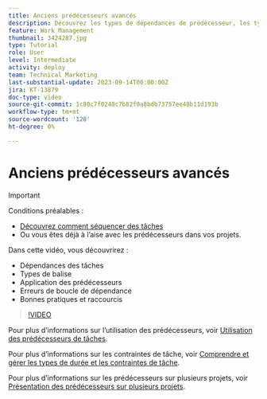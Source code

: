 ```yaml
---
title: Anciens prédécesseurs avancés
description: Découvrez les types de dépendances de prédécesseur, les types de retard, les prédécesseurs appliqués, les erreurs de boucle de dépendance, ainsi que quelques raccourcis et bonnes pratiques.
feature: Work Management
thumbnail: 3424287.jpg
type: Tutorial
role: User
level: Intermediate
activity: deploy
team: Technical Marketing
last-substantial-update: 2023-09-14T00:00:00Z
jira: KT-13879
doc-type: video
source-git-commit: 1c80c7f0240c7b82f0a8bdb73757ee48b11d193b
workflow-type: tm+mt
source-wordcount: '128'
ht-degree: 0%

---
```


# Anciens prédécesseurs avancés

>[!IMPORTANT]
>
>Conditions préalables :
>
>* [Découvrez comment séquencer des tâches](https://experienceleague.adobe.com/docs/workfront-learn/tutorials-workfront/manage-work/tasks/learn-to-sequence-tasks.html?lang=en)
>* Ou vous êtes déjà à l’aise avec les prédécesseurs dans vos projets.

Dans cette vidéo, vous découvrirez :

* Dépendances des tâches
* Types de balise
* Application des prédécesseurs
* Erreurs de boucle de dépendance
* Bonnes pratiques et raccourcis


>[!VIDEO](https://video.tv.adobe.com/v/3424287/?quality=12&learn=on)

Pour plus d’informations sur l’utilisation des prédécesseurs, voir [Utilisation des prédécesseurs de tâches](https://experienceleague.adobe.com/docs/workfront/using/manage-work/tasks/use-task-predecessors/use-task-predecessors.html).

Pour plus d’informations sur les contraintes de tâche, voir [Comprendre et gérer les types de durée et les contraintes de tâche](https://experienceleague.adobe.com/docs/workfront-learn/tutorials-workfront/manage-work/intermediate-projects/understand-and-manage-duration-types-and-task-constraints.html).

Pour plus d’informations sur les prédécesseurs sur plusieurs projets, voir [Présentation des prédécesseurs sur plusieurs projets](https://experienceleague.adobe.com/docs/workfront-learn/tutorials-workfront/manage-work/intermediate-projects/understand-cross-project-predecessors.html).
